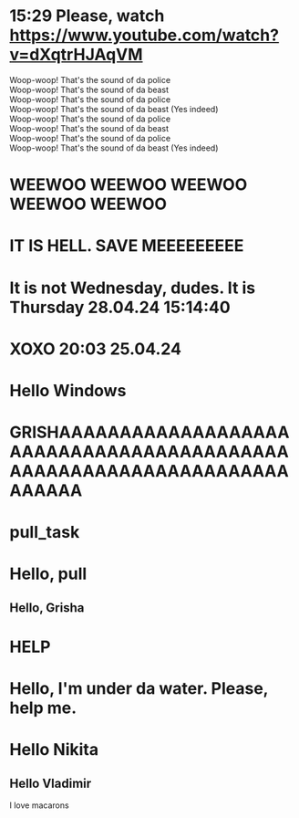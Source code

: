 # 15:29 Please, watch https://www.youtube.com/watch?v=dXqtrHJAqVM

Woop-woop! That's the sound of da police  
Woop-woop! That's the sound of da beast  
Woop-woop! That's the sound of da police  
Woop-woop! That's the sound of da beast (Yes indeed)  
Woop-woop! That's the sound of da police  
Woop-woop! That's the sound of da beast  
Woop-woop! That's the sound of da police  
Woop-woop! That's the sound of da beast (Yes indeed)  

# WEEWOO WEEWOO WEEWOO WEEWOO WEEWOO

# IT IS HELL. SAVE MEEEEEEEEE

# It is not Wednesday, dudes. It is Thursday 28.04.24 15:14:40

# XOXO 20:03 25.04.24

# Hello **Windows**

# GRISHAAAAAAAAAAAAAAAAAAAAAAAAAAAAAAAAAAAAAAAAAAAAAAAAAAAAAAAAAAAAAAAAAAAAAAA



# pull_task

# Hello, pull

## Hello, Grisha

# HELP

# Hello, I'm under da water. Please, help me.

# Hello Nikita

## Hello Vladimir

I love macarons
